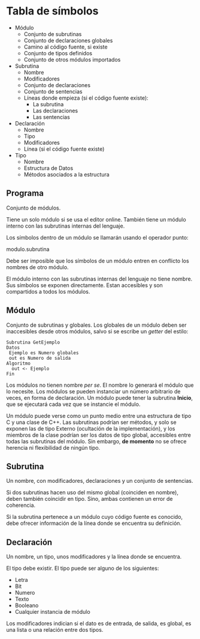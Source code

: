 # Tabla de símbolos

* Módulo
  * Conjunto de subrutinas
  * Conjunto de declaraciones globales
  * Camino al código fuente, si existe
  * Conjunto de tipos definidos
  * Conjunto de otros módulos importados
* Subrutina
  * Nombre
  * Modificadores
  * Conjunto de declaraciones
  * Conjunto de sentencias
  * Líneas donde empieza (si el código fuente existe):
    * La subrutina
    * Las declaraciones
    * Las sentencias
* Declaración
  * Nombre
  * Tipo
  * Modificadores
  * Línea (si el código fuente existe)
* Tipo
  * Nombre
  * Estructura de Datos
  * Métodos asociados a la estructura

## Programa

Conjunto de módulos.

Tiene un solo módulo si se usa el editor online.
También tiene un módulo interno con las subrutinas internas del lenguaje.

Los símbolos dentro de un módulo se llamarán usando el operador punto:

modulo.subrutina

Debe ser imposible que los símbolos de un módulo entren en conflicto los nombres de otro módulo.

El módulo interno con las subrutinas internas del lenguaje no tiene nombre. Sus símbolos se exponen directamente. Estan accesibles y son compartidos a todos los módulos.

## Módulo

Conjunto de subrutinas y globales. Los globales de un módulo deben ser inaccesibles desde otros módulos, salvo si se escribe un *getter* del estilo:

```
Subrutina GetEjemplo
Datos
 Ejemplo es Numero globales
 out es Numero de salida
Algoritmo
  out <- Ejemplo
Fin
```

Los módulos no tienen nombre *per se*. El nombre lo generará el módulo que lo necesite.
Los módulos se pueden instanciar un número arbitrario de veces, en forma de declaración.
Un módulo puede tener la subrutina **Inicio**, que se ejecutará cada vez que se instancie el módulo.

Un módulo puede verse como un punto medio entre una estructura de tipo C y una clase de C++. Las subrutinas podrían ser métodos, y solo se exponen las de tipo Externo (ocultación de la implementación), y los miembros de la clase podrían ser los datos de tipo global, accesibles entre todas las subrutinas del módulo. Sin embargo, **de momento** no se ofrece herencia ni flexibilidad de ningún tipo.

## Subrutina

Un nombre, con modificadores, declaraciones y un conjunto de sentencias.

Si dos subrutinas hacen uso del mismo global (coinciden en nombre), deben también coincidir en tipo. Sino, ambas contienen un error de coherencia.

Si la subrutina pertenece a un módulo cuyo código fuente es conocido, debe ofrecer información de la línea donde se encuentra su definición.

## Declaración

Un nombre, un tipo, unos modificadores y la línea donde se encuentra.

El tipo debe existir. El tipo puede ser alguno de los siguientes:

* Letra
* Bit
* Numero
* Texto
* Booleano
* Cualquier instancia de módulo

Los modificadores indician si el dato es de entrada, de salida, es global, es una lista o una relación entre dos tipos.
